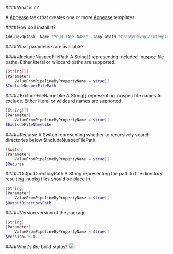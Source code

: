 ####What is it?

A [Appease](https://github.com/Appease/Appease) task that creates one or more [Appease](https://github.com/Appease/Appease) templates

####How do I install it?

```PowerShell
Add-DevOpTask -Name "YOUR-TASK-NAME" -TemplateId "CreateDevOpTaskTemplate"
```

####What parameters are available?

#####IncludeNuspecFilePath
A String[] representing included .nuspec file paths. Either literal or wildcard paths are supported.
```PowerShell
[String[]]
[Parameter(
    ValueFromPipelineByPropertyName = $true)]
$IncludeNuspecFilePath
```

#####ExcludeFileNameLike
A String[] representing .nuspec file names to exclude. Either literal or wildcard names are supported.
```PowerShell
[String[]]
[Parameter(
    ValueFromPipelineByPropertyName = $true)]
$ExcludeFileNameLike
```

#####Recurse
A Switch representing whether to recursively search directories below $IncludeNuspecFilePath.
```PowerShell
[Switch]
[Parameter(
    ValueFromPipelineByPropertyName = $true)]
$Recurse
```

#####OutputDirectoryPath
A String representing the path to the directory resulting .nupkg files should be place in
```PowerShell
[String]
[Parameter(
    ValueFromPipelineByPropertyName = $true)]
$OutputDirectoryPath
```
#####Version
version of the package
```PowerShell
[String]
[Parameter(
    ValueFromPipelineByPropertyName = $true)]
$Version='0.0.1'
```

####What's the build status?
![](https://ci.appveyor.com/api/projects/status/374iiaqbwwdf2uyu?svg=true)

